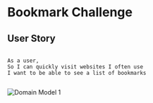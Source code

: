 # Bookmark Challenge

## User Story

```

As a user,
So I can quickly visit websites I often use
I want to be able to see a list of bookmarks


```

![Domain Model 1](https://i.imgur.com/QCMsdxH.png)
